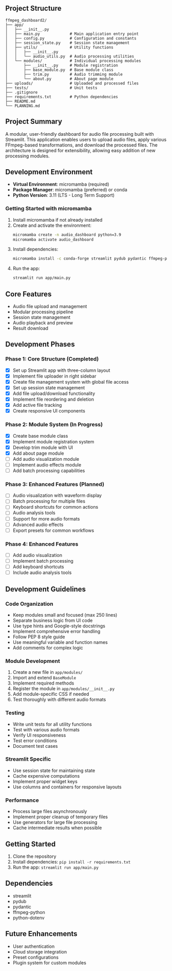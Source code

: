 
## Project Structure
```
ffmpeg_dashboard2/
├── app/
│   ├── __init__.py
│   ├── main.py             # Main application entry point
│   ├── config.py           # Configuration and constants
│   ├── session_state.py    # Session state management
│   ├── utils/              # Utility functions
│   │   ├── __init__.py
│   │   └── audio_utils.py  # Audio processing utilities
│   └── modules/            # Individual processing modules
│       ├── __init__.py     # Module registration
│       ├── base_module.py  # Base module class
│       ├── trim.py         # Audio trimming module
│       └── about.py        # About page module
├── uploads/                # Uploaded and processed files
├── tests/                  # Unit tests
├── .gitignore
├── requirements.txt        # Python dependencies
├── README.md
└── PLANNING.md
```

## Project Summary
A modular, user-friendly dashboard for audio file processing built with Streamlit. This application enables users to upload audio files, apply various FFmpeg-based transformations, and download the processed files. The architecture is designed for extensibility, allowing easy addition of new processing modules.

## Development Environment
- **Virtual Environment**: micromamba (required)
- **Package Manager**: micromamba (preferred) or conda
- **Python Version**: 3.11 (LTS - Long Term Support)

### Getting Started with micromamba
1. Install micromamba if not already installed
2. Create and activate the environment:
   ```bash
   micromamba create -n audio_dashboard python=3.9
   micromamba activate audio_dashboard
   ```
3. Install dependencies:
   ```bash
   micromamba install -c conda-forge streamlit pydub pydantic ffmpeg-python python-dotenv
   ```
4. Run the app:
   ```bash
   streamlit run app/main.py
   ```

## Core Features
- Audio file upload and management
- Modular processing pipeline
- Session state management
- Audio playback and preview
- Result download

## Development Phases

### Phase 1: Core Structure (Completed)
- [x] Set up Streamlit app with three-column layout
- [x] Implement file uploader in right sidebar
- [x] Create file management system with global file access
- [x] Set up session state management
- [x] Add file upload/download functionality
- [x] Implement file reordering and deletion
- [x] Add active file tracking
- [x] Create responsive UI components

### Phase 2: Module System (In Progress)
- [x] Create base module class
- [x] Implement module registration system
- [x] Develop trim module with UI
- [x] Add about page module
- [ ] Add audio visualization module
- [ ] Implement audio effects module
- [ ] Add batch processing capabilities

### Phase 3: Enhanced Features (Planned)
- [ ] Audio visualization with waveform display
- [ ] Batch processing for multiple files
- [ ] Keyboard shortcuts for common actions
- [ ] Audio analysis tools
- [ ] Support for more audio formats
- [ ] Advanced audio effects
- [ ] Export presets for common workflows

### Phase 4: Enhanced Features
- [ ] Add audio visualization
- [ ] Implement batch processing
- [ ] Add keyboard shortcuts
- [ ] Include audio analysis tools

## Development Guidelines

### Code Organization
- Keep modules small and focused (max 250 lines)
- Separate business logic from UI code
- Use type hints and Google-style docstrings
- Implement comprehensive error handling
- Follow PEP 8 style guide
- Use meaningful variable and function names
- Add comments for complex logic

### Module Development
1. Create a new file in `app/modules/`
2. Import and extend `BaseModule`
3. Implement required methods
4. Register the module in `app/modules/__init__.py`
5. Add module-specific CSS if needed
6. Test thoroughly with different audio formats

### Testing
- Write unit tests for all utility functions
- Test with various audio formats
- Verify UI responsiveness
- Test error conditions
- Document test cases

### Streamlit Specific
- Use session state for maintaining state
- Cache expensive computations
- Implement proper widget keys
- Use columns and containers for responsive layouts

### Performance
- Process large files asynchronously
- Implement proper cleanup of temporary files
- Use generators for large file processing
- Cache intermediate results when possible

## Getting Started
1. Clone the repository
2. Install dependencies: `pip install -r requirements.txt`
3. Run the app: `streamlit run app/main.py`

## Dependencies
- streamlit
- pydub
- pydantic
- ffmpeg-python
- python-dotenv

## Future Enhancements
- User authentication
- Cloud storage integration
- Preset configurations
- Plugin system for custom modules